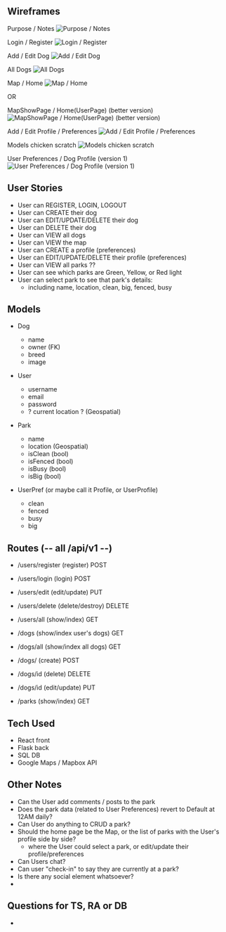 ## Wireframes
Purpose / Notes
![Purpose / Notes](https://i.imgur.com/iiANu6z.jpg)

Login / Register
![Login / Register](https://i.imgur.com/RQL9jm0.jpg)

Add / Edit Dog
![Add / Edit Dog](https://i.imgur.com/Okj4R33.jpg)

All Dogs
![All Dogs](https://i.imgur.com/6nr1w42.jpg)

Map / Home
![Map / Home](https://i.imgur.com/SjRDyt7.jpg)

OR

MapShowPage / Home(UserPage) (better version)
![MapShowPage / Home(UserPage) (better version)](https://i.imgur.com/vhpRonQ.jpg)

Add / Edit Profile / Preferences
![Add / Edit Profile / Preferences](https://i.imgur.com/vhpRonQ.jpg)

Models chicken scratch
![Models chicken scratch](https://i.imgur.com/dJt1Us0.jpg)

User Preferences / Dog Profile (version 1)
![User Preferences / Dog Profile (version 1)](https://i.imgur.com/l3Ukqb0.jpg)


## User Stories

- User can REGISTER, LOGIN, LOGOUT
- User can CREATE their dog
- User can EDIT/UPDATE/DELETE their dog
- User can DELETE their dog
- User can VIEW all dogs
- User can VIEW the map
- User can CREATE a profile (preferences)
- User can EDIT/UPDATE/DELETE their profile (preferences)
- User can VIEW all parks ??
- User can see which parks are Green, Yellow, or Red light
- User can select park to see that park's details:
	- including name, location, clean, big, fenced, busy

## Models

- Dog
	- name
	- owner (FK)
	- breed
	- image

- User
	- username
	- email
	- password
	- ? current location ? (Geospatial)

- Park
	- name
	- location (Geospatial)
	- isClean (bool)
	- isFenced (bool)
	- isBusy (bool)
	- isBig (bool)

- UserPref (or maybe call it Profile, or UserProfile)
	- clean
	- fenced
	- busy
	- big

## Routes (-- all /api/v1 --)

- /users/register (register) POST
- /users/login (login) POST
- /users/edit (edit/update) PUT
- /users/delete (delete/destroy) DELETE
- /users/all (show/index) GET

- /dogs (show/index user's dogs) GET
- /dogs/all (show/index all dogs) GET
- /dogs/ (create) POST
- /dogs/id (delete) DELETE
- /dogs/id (edit/update) PUT

- /parks (show/index) GET


## Tech Used

- React front
- Flask back
- SQL DB
- Google Maps / Mapbox API


## Other Notes
- Can the User add comments / posts to the park
- Does the park data (related to User Preferences) revert to Default at 12AM daily?
- Can User do anything to CRUD a park?
- Should the home page be the Map, or the list of parks with the User's profile side by side?
	- where the User could select a park, or edit/update their profile/preferences
- Can Users chat?
- Can user "check-in" to say they are currently at a park?
- Is there any social element whatsoever?
- 

## Questions for TS, RA or DB
- 







